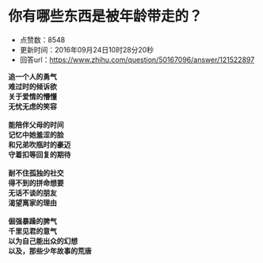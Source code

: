 # 你有哪些东西是被年龄带走的？
- 点赞数：8548
- 更新时间：2016年09月24日10时28分20秒
- 回答url：https://www.zhihu.com/question/50167096/answer/121522897
<body>
 <p data-pid="0zEovt07"><b>追一个人的勇气<br>
   难过时的倾诉欲<br>
   关于爱情的懵懂<br>
   无忧无虑的笑容<br><br>
   能陪伴父母的时间<br>
   记忆中她羞涩的脸<br>
   和兄弟吹瓶时的豪迈<br>
   守着扣等回复的期待<br><br>
   耐不住孤独的社交<br>
   得不到的拼命想要<br>
   无话不谈的朋友<br>
   渴望离家的理由<br><br>
   倔强暴躁的脾气<br>
   千里见君的意气<br>
   以为自己能出众的幻想<br>
   以及，那些少年故事的荒唐</b></p>
</body>